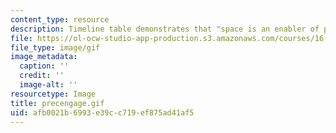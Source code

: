 ```yaml
---
content_type: resource
description: Timeline table demonstrates that "space is an enabler of precision engagement."
file: https://ol-ocw-studio-app-production.s3.amazonaws.com/courses/16-891j-space-policy-seminar-spring-2003/afb0021b6993e39cc719ef875ad41af5_precengage.gif
file_type: image/gif
image_metadata:
  caption: ''
  credit: ''
  image-alt: ''
resourcetype: Image
title: precengage.gif
uid: afb0021b-6993-e39c-c719-ef875ad41af5
---
```

